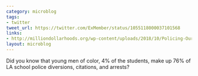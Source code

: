 ```yaml
---
category: microblog
tags:
- twitter
tweet_url: https://twitter.com/ExMember/status/1055118000037101568
links:
- http://milliondollarhoods.org/wp-content/uploads/2018/10/Policing-Our-Students-MDH-Report-Final.pdf
layout: microblog
---
```

Did you know that young men of color, 4% of the students, make up 76% of LA school police diversions, citations, and arrests?
